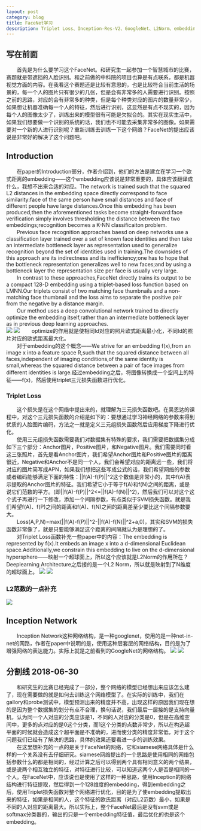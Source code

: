 ```yaml
---
layout: post
category: blog
title: FaceNet学习
description: Triplet Loss、Inception-Res-V2、GoogleNet、L2Norm、embedding
---
```


## 写在前面
　　首先是为什么要学习这个FaceNet。和研究生一起参加一个智慧城市的比赛，赛题就是带遮挡的人脸识别。和之前做的中科院的项目也算是有点联系，都是机器视觉方面的内容。在我看这个赛题还是比较有意思的，也是比较符合当前生活的场景的，每一个人的图片只有很少的几张，但是会有非常多的人需要进行识别。按照之前的思路，对应的会有非常多的种类，但是每个种类对应的图片的数量非常少，如果想让机器准确每一个人的特征，然后进行识别，这显然是有点不现实的，因为每个人的图像太少了，训练出来的模型很有可能是欠拟合的。其实在现实生活中，如果我们想要做一个识别的系统的话，我们也不可能去采集非常多的图像。如果需要对一个新的人进行识别呢？重新训练去训练一下这个网络？FaceNet的提出应该说是非常好的解决了这个问题吧。

## Introduction
　　在paper的Introduction部分，作者介绍到，他们的方法是建立在学习一个欧式距离的embedding——这个embedding应该说是非常重要的，具体应该翻译成什么，我想不出来合适的对应。The network is trained such that the squared L2 distances in the embedding space directly correspond to face similarity:face of the same person have small distances and face of different people have large distances.Once this embedding has been produced,then the aforementioned tasks become straight-forward:face verification simply involves thresholding the distance between the two embeddings;recognition becomes a K-NN classificaiton problem.<br>
　　Previous face recognition approaches baesd on deep networks use a classification layer trained over a set of known face identities and then take an intermediate bottleneck layer as representation used to generalize recognition beyond the set of identities used in training.The downsides of this approach are its indirectness and its inefficiency;one has to hope that the bottleneck representation generalizes well to new faces;and by using a bottleneck layer the representation size per face is usually very large.<br>
　　In contrast to these approaches,FaceNet directly trains its output to be a compact 128-D embedding using a triplet-based loss function based on LMNN.Our triplets consist of two matching face thumbnails and a non-matching face thumbnail and the loss aims to separate the positive pair from the negative by a distance margin.<br>
　　Our method uses a deep convolutional network trained to directly optimize the embedding itself,rather than an intermediate bottleneck layer as in previous deep learning approaches.<br>
![](/downloads/facenetArchitecture.png)
![](/downloads/facenet.png)
　　optimize的作用就是使相同Id对应的照片欧式距离最小化，不同Id的照片对应的欧式距离最大化。<br>
　　对于embedding的这个概念——We strive for an embedding f(x),from an image x into a feature space R,such that the squared distance between all faces,independent of imaging conditions,of the same identity is small,whereas the squared distance between a pair of face images from different identities is large.经过embedding之后，将图像转换成一个空间上的特征——f(x)，然后使用triplet三元损失函数进行优化。

### Triplet Loss
　　这个损失是在这个网络中提出来的，就理解为三元损失函数吧。在吴恩达的课程中，对这个三元损失函数的介绍是如下的：要想通过学习神经网络的参数来得到优质的人脸图片编码，方法之一就是定义三元组损失函数然后应用梯度下降进行优化。<br>
　　使用三元组损失函数需要我们对数据集有特殊的要求，我们需要把数据集分成如下三个部分：Anchor图片，Positive图片，和Negative图片。我们需要同时看这三张照片，首先是看Anchor图片，我们希望Anchor图片和Positive图片的距离很近，Negative和Anchor不是同一个人，我们会希望对应的距离远一些，我们将对应的图片简写成APN，如果我们想把这些写成公式的话，我们希望网络的参数或者编码能够满足下面的特性：||f(A)-f(P)||^2这个数值是非常小的，其中f(A)表示提取的Anchor图片的特征。我们希望它小于等于f(A)和f(N)之间的距离，或是说它们范数的平方。(即||f(A)-f(P)||^2<=||f(A)-f(N)||^2)，然后我们可以对这个这个式子再进行一下修改，添加一个间隔参数，有点类似于SVM损失函数。就是我们希望f(A)、f(P)之间的距离和f(A)、f(N)之间的距离差至少要比这个间隔参数要大。<br>
　　Loss(A,P,N)=max(||f(A)-f(P)||^2-||f(A)-f(N)||^2+a,0)，其实和SVM的损失函数非常像了，就是只要能够满足这个距离的间隔就认为是理想的了。<br>
　　对Triplet Loss函数补充一些paper中的内容：The embedding is represented by f(x).It embeds an image x into a d-dimensional Euclidean space.Additionally,we constrain this embedding to live on the d-dimensional hypersphere——映射一个超球面上，所以这个应该就是L2Norm的作用所在？Deeplearning Architecture之后接的是一个L2 Norm，所以就是映射到了N维度的超球面上。
![](/downloads/triplet1.png)
![](/downloads/triplet2.png)

### L2范数的一点补充
![](/downloads/L2Norm.png)

## Inception Network
　　Inception Network这种网络结构，是一种googlenet，使用的是一种net-in-net的网路，作者在paper中说明的是，使用这种层套层的网络结构，目的是为了增强网络的表达能力。实际上就是之前看到的GoogleNet的网络结构。
![](/downloads/inception1.png)
![](/downloads/inception2.png)

## 分割线 2018-06-30
　　和研究生的比赛已经完成了一部分，整个网络的模型已经想出来应该怎么建了，现在需要做的就是如何去训练这个网络模型了。在实际的训练中，我们在gallory和probe测试中，模型预测出来的精度并不高，出现这样的原因我们现在想的是因为整个数据集的划分有点不合理，换句话说，我们最后一层接的是支持向量机，认为同一个人对应的分类应该是1，不同的人对应的分类是0，但是在高维空间中，更多的点对应的是0这个分类，而1这个分类的点数非常少，所以在构造超平面的时候就会造成这个超平面是不准确的，进而使分类的精度非常低，对于这个问题我们已经有了解决的思路，具体的效果还要看进一步的训练效果。<br>
　　在这里想补充的一点的是关于FaceNet的网络，它和siamese网络具体是什么样的一个关系没有去仔细研究。siamese网络提出的一个思路是使用相同的网络包括参数什么的都是相同的，经过计算之后可以得到两个具有相同意义的两个结果，或是说两个相互独立的特征，对特征进行比较，可以知道这两个人是否是相同的一个人。在FaceNet中，应该说也是使用了这样的一种思路，使用Inception的网络结构进行特征提取，然后得到一个128维度的embedding，得到embedding之后，使用Triplet损失函数对整个网络进行优化，目的是为了使embedding提取出来的特征，如果是相同的人，这个特征的欧氏距离（对应L2范数）最小，如果是不同的人对应的距离最大。所以实际上，整个FaceNet最后是没有svm或是softmax分类器的，输出的只是一个embedding特征值，最后优化的也是这个embedding。